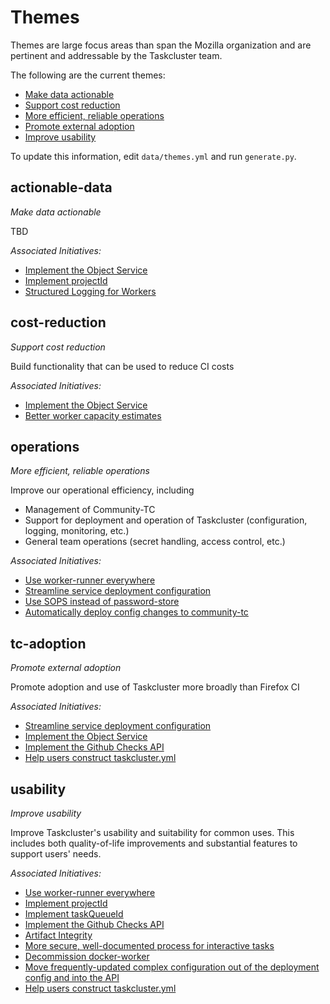 # Themes

Themes are large focus areas than span the Mozilla organization and are pertinent and addressable by the Taskcluster team.

The following are the current themes:

* [Make data actionable](#actionable-data)
* [Support cost reduction](#cost-reduction)
* [More efficient, reliable operations](#operations)
* [Promote external adoption](#tc-adoption)
* [Improve usability](#usability)

To update this information, edit `data/themes.yml` and run `generate.py`.

## actionable-data
*Make data actionable*

TBD

*Associated Initiatives:*

* [Implement the Object Service](./initiatives.md#object-service)
* [Implement projectId](./initiatives.md#project-id)
* [Structured Logging for Workers](./initiatives.md#worker-structured-logging)


## cost-reduction
*Support cost reduction*

Build functionality that can be used to reduce CI costs

*Associated Initiatives:*

* [Implement the Object Service](./initiatives.md#object-service)
* [Better worker capacity estimates](./initiatives.md#worker-capacity-estimates)


## operations
*More efficient, reliable operations*

Improve our operational efficiency, including
 * Management of Community-TC
 * Support for deployment and operation of Taskcluster (configuration, logging, monitoring, etc.)
 * General team operations (secret handling, access control, etc.)

*Associated Initiatives:*

* [Use worker-runner everywhere](./initiatives.md#worker-runner-everywhere)
* [Streamline service deployment configuration](./initiatives.md#service-deployment-streamlined)
* [Use SOPS instead of password-store](./initiatives.md#use-sops)
* [Automatically deploy config changes to community-tc](./initiatives.md#community-tc-deployment)


## tc-adoption
*Promote external adoption*

Promote adoption and use of Taskcluster more broadly than Firefox CI

*Associated Initiatives:*

* [Streamline service deployment configuration](./initiatives.md#service-deployment-streamlined)
* [Implement the Object Service](./initiatives.md#object-service)
* [Implement the Github Checks API](./initiatives.md#checks-api)
* [Help users construct taskcluster.yml](./initiatives.md#taskcluster-yml-helper)


## usability
*Improve usability*

Improve Taskcluster's usability and suitability for common uses.  This includes both quality-of-life improvements and substantial features to support users' needs.

*Associated Initiatives:*

* [Use worker-runner everywhere](./initiatives.md#worker-runner-everywhere)
* [Implement projectId](./initiatives.md#project-id)
* [Implement taskQueueId](./initiatives.md#task-queue-id)
* [Implement the Github Checks API](./initiatives.md#checks-api)
* [Artifact Integrity](./initiatives.md#artifact-integrity)
* [More secure, well-documented process for interactive tasks](./initiatives.md#secure-interactive-tasks)
* [Decommission docker-worker](./initiatives.md#decom-docker-worker)
* [Move frequently-updated complex configuration out of the deployment config and into the API](./initiatives.md#config-in-api)
* [Help users construct taskcluster.yml](./initiatives.md#taskcluster-yml-helper)

